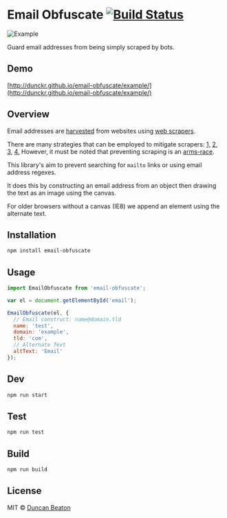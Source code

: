 # Email Obfuscate [![Build Status](https://travis-ci.org/dunckr/email-obfuscate.svg?branch=master)](https://travis-ci.org/dunckr/email-obfuscate)

![Example](https://raw.githubusercontent.com/dunckr/email-obfuscate/master/example/example.jpg)

Guard email addresses from being simply scraped by bots.

## Demo

[http://dunckr.github.io/email-obfuscate/example/](http://dunckr.github.io/email-obfuscate/example/)

## Overview

Email addresses are [harvested](https://en.wikipedia.org/wiki/Email_address_harvesting) from websites using [web scrapers](https://github.com/lorien/awesome-web-scraping).

There are many strategies that can be employed to mitigate scrapers:
[1,](http://security.stackexchange.com/questions/81964/are-web-scrapers-fooled-by-obscured-emails-anymore)
[2,](https://www.quora.com/Whats-the-best-way-to-prevent-email-scraping)
[3,](http://stackoverflow.com/questions/3161548/how-do-i-prevent-site-scraping)
[4.](http://stackoverflow.com/questions/23002711/how-to-show-email-addresses-on-the-website-to-avoid-spams)
However, it must be noted that preventing scraping is an [arms-race](https://en.wikipedia.org/wiki/Arms_race).

This library's aim to prevent searching for ```mailto``` links or using email address regexes.

It does this by constructing an email address from an object then drawing the text as an image using the canvas.

For older browsers without a canvas (IE8) we append an element using the alternate text.

## Installation

```sh
npm install email-obfuscate
```

## Usage

```js
import EmailObfuscate from 'email-obfuscate';

var el = document.getElementById('email');

EmailObfuscate(el, {
  // Email construct: name@domain.tld
  name: 'test',
  domain: 'example',
  tld: 'com',
  // Alternate Text
  altText: 'Email'
});
```

## Dev

```sh
npm run start
```

## Test

```sh
npm run test
```

## Build

```sh
npm run build
```

## License

MIT © [Duncan Beaton](http://dunckr.com)
